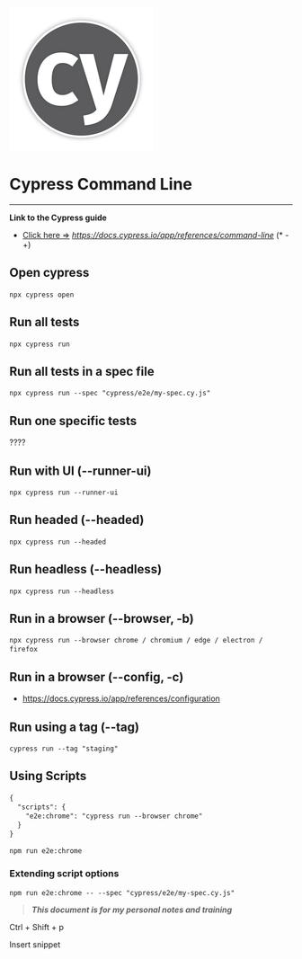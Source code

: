 ![cypress](cypress.png)
# Cypress Command Line 

***

**Link to the Cypress guide**
* [Click here =>](https://docs.cypress.io/app/references/command-line) _https://docs.cypress.io/app/references/command-line_ (* - +)

## Open cypress 
```
npx cypress open
```

## Run all tests 
```
npx cypress run
```

## Run all tests in a spec file 
```
npx cypress run --spec "cypress/e2e/my-spec.cy.js"
```

## Run one specific tests
????

## Run with UI (--runner-ui)
```
npx cypress run --runner-ui
```


## Run headed (--headed)
```
npx cypress run --headed
```

## Run headless (--headless)
```
npx cypress run --headless
```

## Run in a browser (--browser, -b) 
```
npx cypress run --browser chrome / chromium / edge / electron / firefox
```

## Run in a browser (--config, -c)
* https://docs.cypress.io/app/references/configuration


## Run using a tag (--tag) 
```
cypress run --tag "staging"
```
## Using Scripts
```
{
  "scripts": {
    "e2e:chrome": "cypress run --browser chrome"
  }
}
```
```
npm run e2e:chrome
```
### Extending script options
```
npm run e2e:chrome -- --spec "cypress/e2e/my-spec.cy.js"
```

>***This document is for my personal notes and training***

Ctrl + Shift + p

Insert snippet